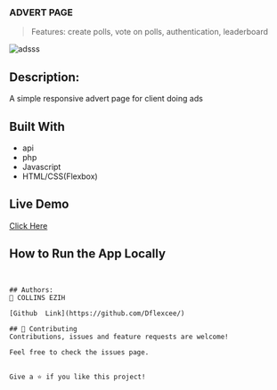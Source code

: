 ### ADVERT PAGE 
> Features: create polls, vote on polls, authentication, leaderboard

![adsss](https://github.com/Dflexcee/FLEXTECH-ADVERT-PAGE/assets/53564831/1e1c6978-6718-4b2c-a39c-d8652e5188ee)

## Description:
A simple responsive advert page for client doing ads

## Built With
- api
- php
- Javascript
- HTML/CSS(Flexbox)

## Live Demo
[Click Here](https://flexceetech.world)

## How to Run the App Locally
```


## Authors:
👤 COLLINS EZIH

[Github  Link](https://github.com/Dflexcee/)

## 🤝 Contributing
Contributions, issues and feature requests are welcome!

Feel free to check the issues page.


Give a ⭐️ if you like this project!
